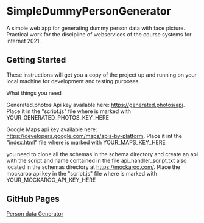 # SimpleDummyPersonGenerator

A simple web app for generating dummy person data with face picture. Practical work for the discipline of webservices of the course systems for internet 2021.

## Getting Started

These instructions will get you a copy of the project up and running on your local machine for development and testing purposes.

What things you need 

Generated.photos Api key available here: https://generated.photos/api. Place it in the "script.js" file where is marked with YOUR_GENERATED_PHOTOS_KEY_HERE  

Google Maps api key available here: https://developers.google.com/maps/apis-by-platform. Place it int the "index.html" file where is marked with YOUR_MAPS_KEY_HERE

you need to clone all the schemas in the schema directory and create an api with the script and name contained in the file api_handler_script.txt also located in the schemas directory at https://mockaroo.com/. Place the mockaroo api key in the "script.js" file where is marked with YOUR_MOCKAROO_API_KEY_HERE

## GitHub Pages
<a href="https://lucaschf.github.io/PersonDataGenerator/">Person data Generator</a>

